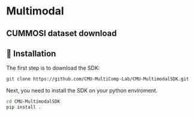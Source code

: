 # Multimodal

## CUMMOSI dataset download

## 🚀 Installation

The first step is to download the SDK:

```bash
git clone https://github.com/CMU-MultiComp-Lab/CMU-MultimodalSDK.git
```

Next, you need to install the SDK on your python enviroment.

```bash
cd CMU-MultimodalSDK
pip install .
```
